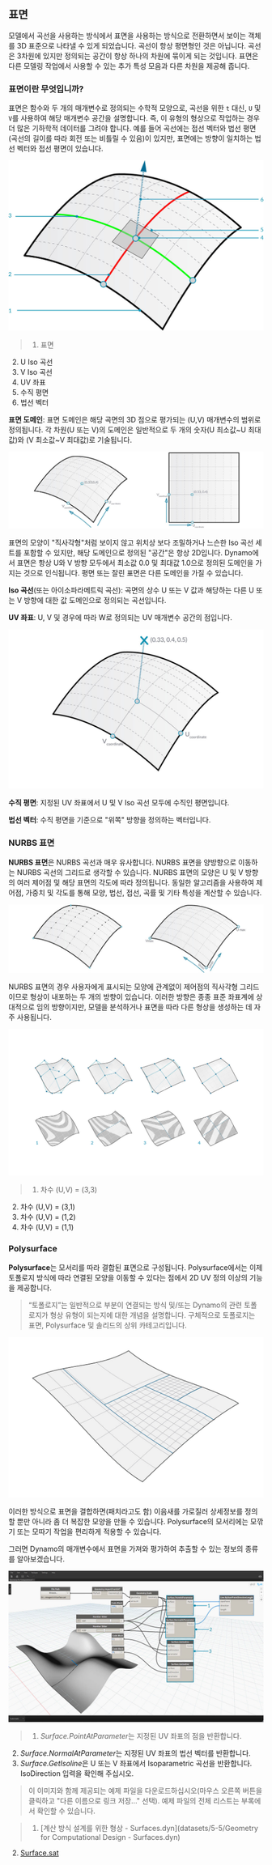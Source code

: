 

## 표면

모델에서 곡선을 사용하는 방식에서 표면을 사용하는 방식으로 전환하면서 보이는 객체를 3D 표준으로 나타낼 수 있게 되었습니다. 곡선이 항상 평면형인 것은 아닙니다. 곡선은 3차원에 있지만 정의되는 공간이 항상 하나의 차원에 묶이게 되는 것입니다. 표면은 다른 모델링 작업에서 사용할 수 있는 추가 특성 모음과 다른 차원을 제공해 줍니다.

### 표면이란 무엇입니까?

표면은 함수와 두 개의 매개변수로 정의되는 수학적 모양으로, 곡선을 위한 ```t``` 대신, ```U``` 및 ```V```를 사용하여 해당 매개변수 공간을 설명합니다. 즉, 이 유형의 형상으로 작업하는 경우 더 많은 기하학적 데이터를 그려야 합니다. 예를 들어 곡선에는 접선 벡터와 법선 평면(곡선의 길이를 따라 회전 또는 비틀릴 수 있음)이 있지만, 표면에는 방향이 일치하는 법선 벡터와 접선 평면이 있습니다.

![표면](images/5-5/Surface.jpg)

> 1. 표면
2. U Iso 곡선
3. V Iso 곡선
4. UV 좌표
5. 수직 평면
6. 법선 벡터

**표면 도메인**: 표면 도메인은 해당 곡면의 3D 점으로 평가되는 (U,V) 매개변수의 범위로 정의됩니다. 각 차원(U 또는 V)의 도메인은 일반적으로 두 개의 숫자(U 최소값~U 최대값)와 (V 최소값~V 최대값)로 기술됩니다.

![표면](images/5-5/SurfaceParameter.jpg)

표면의 모양이 "직사각형"처럼 보이지 않고 위치상 보다 조밀하거나 느슨한 Iso 곡선 세트를 포함할 수 있지만, 해당 도메인으로 정의된 "공간"은 항상 2D입니다. Dynamo에서 표면은 항상 U와 V 방향 모두에서 최소값 0.0 및 최대값 1.0으로 정의된 도메인을 가지는 것으로 인식됩니다. 평면 또는 잘린 표면은 다른 도메인을 가질 수 있습니다.

**Iso 곡선**(또는 아이소파라메트릭 곡선): 곡면의 상수 U 또는 V 값과 해당하는 다른 U 또는 V 방향에 대한 값 도메인으로 정의되는 곡선입니다.

**UV 좌표**: U, V 및 경우에 따라 W로 정의되는 UV 매개변수 공간의 점입니다.

![표면 좌표](images/5-5/SurfaceCoordinate.jpg)

**수직 평면**: 지정된 UV 좌표에서 U 및 V Iso 곡선 모두에 수직인 평면입니다.

**법선 벡터**: 수직 평면을 기준으로 "위쪽" 방향을 정의하는 벡터입니다.

### NURBS 표면

**NURBS 표면**은 NURBS 곡선과 매우 유사합니다. NURBS 표면을 양방향으로 이동하는 NURBS 곡선의 그리드로 생각할 수 있습니다. NURBS 표면의 모양은 U 및 V 방향의 여러 제어점 및 해당 표면의 각도에 따라 정의됩니다. 동일한 알고리즘을 사용하여 제어점, 가중치 및 각도를 통해 모양, 법선, 접선, 곡률 및 기타 특성을 계산할 수 있습니다.

![NURBS 표면](images/5-5/NURBSsurface.jpg)

NURBS 표면의 경우 사용자에게 표시되는 모양에 관계없이 제어점의 직사각형 그리드이므로 형상이 내포하는 두 개의 방향이 있습니다. 이러한 방향은 종종 표준 좌표계에 상대적으로 임의 방향이지만, 모델을 분석하거나 표면을 따라 다른 형상을 생성하는 데 자주 사용됩니다.

![NURBS 표면](images/5-5/NURBSsurface-Degree.jpg)

> 1. 차수 (U,V) = (3,3)
2. 차수 (U,V) = (3,1)
3. 차수 (U,V) = (1,2)
4. 차수 (U,V) = (1,1)

### Polysurface

**Polysurface**는 모서리를 따라 결합된 표면으로 구성됩니다. Polysurface에서는 이제 토폴로지 방식에 따라 연결된 모양을 이동할 수 있다는 점에서 2D UV 정의 이상의 기능을 제공합니다.

> “토폴로지”는 일반적으로 부분이 연결되는 방식 및/또는 Dynamo의 관련 토폴로지가 형상 유형이 되는지에 대한 개념을 설명합니다. 구체적으로 토폴로지는 표면, Polysurface 및 솔리드의 상위 카테고리입니다.

![PolySurface](images/5-5/PolySurface.jpg)

이러한 방식으로 표면을 결합하면(패치라고도 함) 이음새를 가로질러 상세정보를 정의할 뿐만 아니라 좀 더 복잡한 모양을 만들 수 있습니다. Polysurface의 모서리에는 모깎기 또는 모따기 작업을 편리하게 적용할 수 있습니다.

그러면 Dynamo의 매개변수에서 표면을 가져와 평가하여 추출할 수 있는 정보의 종류를 알아보겠습니다.

![Dynamo의 표면](images/5-5/Dynamo_Surfaces.jpg)

> 1. *Surface.PointAtParameter*는 지정된 UV 좌표의 점을 반환합니다.
2. *Surface.NormalAtParameter*는 지정된 UV 좌표의 법선 벡터를 반환합니다.
3. *Surface.GetIsoline*은 U 또는 V 좌표에서 Isoparametric 곡선을 반환합니다. IsoDirection 입력을 확인해 주십시오.
> 이 이미지와 함께 제공되는 예제 파일을 다운로드하십시오(마우스 오른쪽 버튼을 클릭하고 "다른 이름으로 링크 저장..." 선택). 예제 파일의 전체 리스트는 부록에서 확인할 수 있습니다.

> 1. [계산 방식 설계를 위한 형상 - Surfaces.dyn](datasets/5-5/Geometry for Computational Design - Surfaces.dyn)
2. [Surface.sat](datasets/5-5/Surface.sat)

